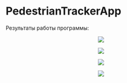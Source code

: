 # PedestrianTrackerApp

Результаты работы программы:

<p align="center">
  <img src="/results/1.png"></img>
</p>
<p align="center">
  <img src="/results/2.png"></img>
</p>
<p align="center">
  <img src="/results/3.png"></img>
</p>
<p align="center">
  <img src="/results/4.png"></img>
</p>
